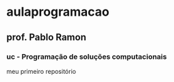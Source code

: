 # aulaprogramacao
## prof. Pablo Ramon
### uc - Programação de soluções computacionais
meu primeiro repositório
